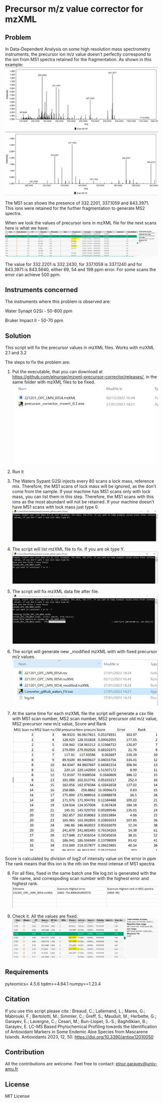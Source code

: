 # Precursor m/z value corrector for mzXML
## Problem
In Data-Dependent Analysis on some high resolution mass spectrometry instruments, the precursor ion m/z value doesn't perfectly correspond to the ion from MS1 spectra retained for the fragmentation.
As shown in this example:
![This is an image](/doc/MS1.PNG)
![This is an image](/doc/MS1_zoom.PNG)

The MS1 scan shows the presence of 332.2201, 337.1059 and 843.3971. This ions were retained for the further fragmentation to generate MS2 spectra.

When we look the values of precursor ions in mzXML file for the next scans here is what we have:
![This is an image](/doc/MS2.PNG)

The value for 332.2201 is 332.2430, for 337.1059 is 337.1240 and for 843.3971 is 843.5640, either 69, 54 and 198 ppm error. For some scans the error can achieve 500 ppm.

## Instruments concerned
The instruments where this problem is observed are:

Water Synapt G2Si - 50-800 ppm

Bruker Impact II - 50-70 ppm


## Solution
This script will fix the precursor values in mzXML files. Works with mzXML 2.1 and 3.2

The steps to fix the problem are:
1) Put the executable, that you can download at https://github.com/elnurgar/mzxml-precursor-corrector/releases/, in the same folder with mzXML files to be fixed.
![Step1](/doc/Step01.PNG)

2) Run it
3) The Waters Sypant G2Si injects every 80 scans a lock mass, reference mix. Therefore, the MS1 scans of lock mass will be ignored, as the don't come from the sample. If your machine has MS1 scans only with lock mass, you can list them in this step. Therefore, the MS1 scans with this ions as the most abundant will not be retained. 
If your machine doesn't have MS1 scans with lock mass just type 0.
![Step3](/doc/Step2.PNG)

4) The script will list mzXML file to fix. If you are ok type Y.
![Step4](/doc/Step3.PNG)

5) The script will fix mzXML data file after file.
![Step5](/doc/Step4.PNG)

6) The script will generate new  _modified mzXML with with fixed precursor m/z values.
![Step6](/doc/Step5.PNG)

7) At the same time for each mzXML file the script will generate a csv file with MS1 scan number, MS2 scan number, MS2 precursor old m/z value, MS2 precursor new m/z value, Score and Rank
![Step7](/doc/Step6.PNG)

Score is calculated by division of log2 of intensity value on the error in ppm
The rank means that this ion is the nth ion the most intense of MS1 spectra. 

8) For all files, fixed in the same batch one file log.txt is generated with the file name, and correspoding scan number with the highest error and highest rank.
![Step8](/doc/Step7.PNG)

9) Check it. All the values are fixed.
![Step9](/doc/MS2_OK.PNG)

## Requirements
pyteomics= 4.5.6
tqdm>=4.64.1
numpy>=1.23.4

## Citation
If you use this script please cite : Breaud, C.; Lallemand, L.; Mares, G.; Mabrouki, F.; Bertolotti, M.; Simmler, C.; Greff, S.; Mauduit, M.; Herbette, G.; Garayev, E.; Lavergne, C.; Cesari, M.; Bun-Llopet, S.-S.; Baghdikian, B.; Garayev, E. LC-MS Based Phytochemical Profiling towards the Identification of Antioxidant Markers in Some Endemic Aloe Species from Mascarene Islands. Antioxidants 2023, 12, 50. https://doi.org/10.3390/antiox12010050

## Contribution
All the contributions are welcome. Feel free to contact: elnur.garayev@univ-amu.fr

## License
MIT License
